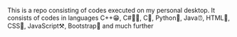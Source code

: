 This is a repo consisting of codes executed on my personal desktop.
It consists of codes in languages C++😁, C#🤷‍♂️, C👵, Python👶, Java⏰, HTML🦴, CSS💄, JavaScript⚒️, Bootstrap🔦 and much further

